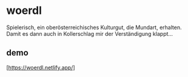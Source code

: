 # woerdl
Spielerisch, ein oberösterreichisches Kulturgut, die Mundart, erhalten. Damit es dann auch in Kollerschlag mir der Verständigung klappt...
## demo
[https://woerdl.netlify.app/]
